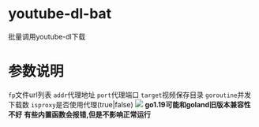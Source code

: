 # youtube-dl-bat
批量调用youtube-dl下载
# 参数说明
`fp`文件url列表
`addr`代理地址
`port`代理端口
`target`视频保存目录
`goroutine`并发下载数
`isproxy`是否使用代理(true|false)
![](https://s1.ax1x.com/2022/09/19/x9NWsU.png)
**go1.19可能和goland旧版本兼容性不好**
**有些内置函数会报错,但是不影响正常运行**